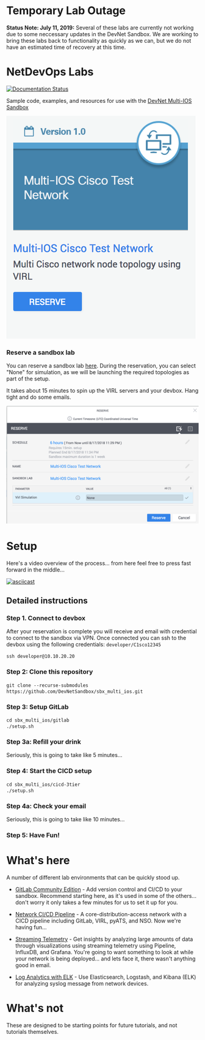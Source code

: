 # Temporary Lab Outage 
**Status Note: July 11, 2019:** Several of these labs are currently not working due to some neccessary updates in the DevNet Sandbox.  We are working to bring these labs back to functionality as quickly as we can, but we do not have an estimated time of recovery at this time.  

# NetDevOps Labs

[![Documentation Status](https://readthedocs.org/projects/netdevops-labs/badge/?version=latest)](https://netdevops-labs.readthedocs.io/en/latest/?badge=latest)

Sample code, examples, and resources for use with the [DevNet Multi-IOS Sandbox](https://devnetsandbox.cisco.com/RM/Diagram/Index/6b023525-4e7f-4755-81ae-05ac500d464a?diagramType=Topology)

![tile](./static/tile.png "Sandbox Tile")

### Reserve a sandbox lab

You can reserve a sandbox lab [here](https://devnetsandbox.cisco.com/RM/Diagram/Index/6b023525-4e7f-4755-81ae-05ac500d464a?diagramType=Topology). During the reservation, you can select "None" for
simulation, as we will be launching the required topologies as part of the setup.

It takes about 15 minutes to spin up the VIRL servers and your devbox.  Hang tight and do some emails.

![reservation](./static/reservation-dialog.png "No topology required")


# Setup

Here's a video overview of the process... from here feel free to press fast forward in the middle...

[![asciicast](https://asciinema.org/a/5OZEo29CwO2PiWhV7T1nW1QgF.png)](https://asciinema.org/a/5OZEo29CwO2PiWhV7T1nW1QgF)


## Detailed instructions

### Step 1. Connect to devbox

After your reservation is complete you will receive and email with credential to
connect to the sandbox via VPN.  Once connected you can ssh to the devbox using the following credentials: `developer/C1sco12345`

    ssh developer@10.10.20.20

### Step 2: Clone this repository

```
git clone --recurse-submodules https://github.com/DevNetSandbox/sbx_multi_ios.git
```

### Step 3: Setup GitLab

```
cd sbx_multi_ios/gitlab
./setup.sh
```

### Step 3a: Refill your drink

Seriously, this is going to take like 5 minutes...


### Step 4: Start the CICD setup

```
cd sbx_multi_ios/cicd-3tier
./setup.sh
```

### Step 4a: Check your email

Seriously, this is going to take like 10 minutes...

### Step 5: Have Fun!

# What's here

A number of different lab environments that can be quickly stood up.

* [GitLab Community Edition](./gitlab/) - Add version control and CI/CD to your sandbox. Recommend starting here, as it's used in some of the others... don't worry it only takes a few minutes for us to set it up for you.

* [Network CI/CD Pipeline](./cicd-3tier/) - A core-distribution-access network with a CICD pipeline including GitLab, VIRL, pyATS, and NSO.  Now we're having fun...

* [Streaming Telemetry](./metrics-pig/) - Get insights by analyzing large amounts of data through visualizations using streaming telemetry using Pipeline, InfluxDB, and Grafana. You're going to want something to look at while your network is being deployed... and lets face it, there wasn't anything good in email.

* [Log Analytics with ELK](./metrics-elk/) - Use Elasticsearch, Logstash, and Kibana (ELK) for analyzing syslog message from network devices.

# What's not

These are designed to be starting points for future tutorials, and not tutorials themselves.
